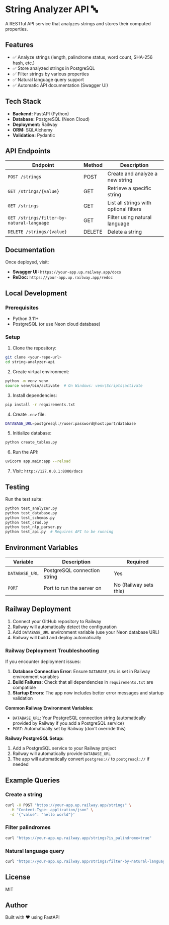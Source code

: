 # String Analyzer API 🔤

A RESTful API service that analyzes strings and stores their computed properties.

## Features

- ✅ Analyze strings (length, palindrome status, word count, SHA-256 hash, etc.)
- ✅ Store analyzed strings in PostgreSQL
- ✅ Filter strings by various properties
- ✅ Natural language query support
- ✅ Automatic API documentation (Swagger UI)

## Tech Stack

- **Backend:** FastAPI (Python)
- **Database:** PostgreSQL (Neon Cloud)
- **Deployment:** Railway
- **ORM:** SQLAlchemy
- **Validation:** Pydantic

## API Endpoints

| Endpoint                                  | Method | Description                            |
| ----------------------------------------- | ------ | -------------------------------------- |
| `POST /strings`                           | POST   | Create and analyze a new string        |
| `GET /strings/{value}`                    | GET    | Retrieve a specific string             |
| `GET /strings`                            | GET    | List all strings with optional filters |
| `GET /strings/filter-by-natural-language` | GET    | Filter using natural language          |
| `DELETE /strings/{value}`                 | DELETE | Delete a string                        |

## Documentation

Once deployed, visit:

- **Swagger UI:** `https://your-app.up.railway.app/docs`
- **ReDoc:** `https://your-app.up.railway.app/redoc`

## Local Development

### Prerequisites

- Python 3.11+
- PostgreSQL (or use Neon cloud database)

### Setup

1. Clone the repository:

```bash
git clone <your-repo-url>
cd string-analyzer-api
```

2. Create virtual environment:

```bash
python -m venv venv
source venv/bin/activate  # On Windows: venv\Scripts\activate
```

3. Install dependencies:

```bash
pip install -r requirements.txt
```

4. Create `.env` file:

```bash
DATABASE_URL=postgresql://user:password@host:port/database
```

5. Initialize database:

```bash
python create_tables.py
```

6. Run the API:

```bash
uvicorn app.main:app --reload
```

7. Visit: `http://127.0.0.1:8000/docs`

## Testing

Run the test suite:

```bash
python test_analyzer.py
python test_database.py
python test_schemas.py
python test_crud.py
python test_nlp_parser.py
python test_api.py  # Requires API to be running
```

## Environment Variables

| Variable       | Description                  | Required               |
| -------------- | ---------------------------- | ---------------------- |
| `DATABASE_URL` | PostgreSQL connection string | Yes                    |
| `PORT`         | Port to run the server on    | No (Railway sets this) |

## Railway Deployment

1. Connect your GitHub repository to Railway
2. Railway will automatically detect the configuration
3. Add `DATABASE_URL` environment variable (use your Neon database URL)
4. Railway will build and deploy automatically

### Railway Deployment Troubleshooting

If you encounter deployment issues:

1. **Database Connection Error**: Ensure `DATABASE_URL` is set in Railway environment variables
2. **Build Failures**: Check that all dependencies in `requirements.txt` are compatible
3. **Startup Errors**: The app now includes better error messages and startup validation

**Common Railway Environment Variables:**

- `DATABASE_URL`: Your PostgreSQL connection string (automatically provided by Railway if you add a PostgreSQL service)
- `PORT`: Automatically set by Railway (don't override this)

**Railway PostgreSQL Setup:**

1. Add a PostgreSQL service to your Railway project
2. Railway will automatically provide `DATABASE_URL`
3. The app will automatically convert `postgres://` to `postgresql://` if needed

## Example Queries

### Create a string

```bash
curl -X POST "https://your-app.up.railway.app/strings" \
  -H "Content-Type: application/json" \
  -d '{"value": "hello world"}'
```

### Filter palindromes

```bash
curl "https://your-app.up.railway.app/strings?is_palindrome=true"
```

### Natural language query

```bash
curl "https://your-app.up.railway.app/strings/filter-by-natural-language?query=all%20single%20word%20palindromes"
```

## License

MIT

## Author

Built with ❤️ using FastAPI
